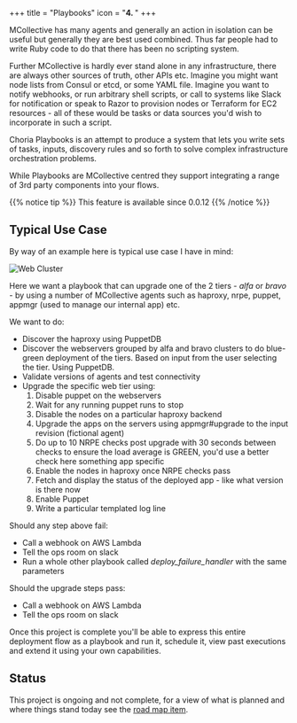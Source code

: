 +++
title = "Playbooks"
icon = "<b>4. </b>"
+++

MCollective has many agents and generally an action in isolation can be useful but generally they are best used combined.  Thus far people had to write Ruby code to do that there has been no scripting system.

Further MCollective is hardly ever stand alone in any infrastructure, there are always other sources of truth, other APIs etc.  Imagine you might want node lists from Consul or etcd, or some YAML file.  Imagine you want to notify webhooks, or run arbitrary shell scripts, or call to systems like Slack for notification or speak to Razor to provision nodes or Terraform for EC2 resources - all of these would be tasks or data sources you'd wish to incorporate in such a script.

Choria Playbooks is an attempt to produce a system that lets you write sets of tasks, inputs, discovery rules and so forth to solve complex infrastructure orchestration problems.

While Playbooks are MCollective centred they support integrating a range of 3rd party components into your flows.

{{% notice tip %}}
This feature is available since 0.0.12
{{% /notice %}}

## Typical Use Case

By way of an example here is typical use case I have in mind:

![Web Cluster](/docs/playbooks-use-case.png)

Here we want a playbook that can upgrade one of the 2 tiers - *alfa* or *bravo* - by using a number of MCollective agents such as haproxy, nrpe, puppet, appmgr (used to manage our internal app) etc.

We want to do:

  * Discover the haproxy using PuppetDB
  * Discover the webservers grouped by alfa and bravo clusters to do blue-green deployment of the tiers. Based on input from the user selecting the tier. Using PuppetDB.
  * Validate versions of agents and test connectivity
  * Upgrade the specific web tier using:
    1. Disable puppet on the webservers
    1. Wait for any running puppet runs to stop
    1. Disable the nodes on a particular haproxy backend
    1. Upgrade the apps on the servers using appmgr#upgrade to the input revision (fictional agent)
    1. Do up to 10 NRPE checks post upgrade with 30 seconds between checks to ensure the load average is GREEN, you'd use a better check here something app specific
    1. Enable the nodes in haproxy once NRPE checks pass
    1. Fetch and display the status of the deployed app - like what version is there now
    1. Enable Puppet
    1. Write a particular templated log line

Should any step above fail:

  * Call a webhook on AWS Lambda
  * Tell the ops room on slack
  * Run a whole other playbook called *deploy_failure_handler* with the same parameters

Should the upgrade steps pass:

  * Call a webhook on AWS Lambda
  * Tell the ops room on slack

Once this project is complete you'll be able to express this entire deployment flow as a playbook and run it, schedule it, view past executions and extend it using your own capabilities.

## Status

This project is ongoing and not complete, for a view of what is planned and where things stand today see the [road map item](/docs/roadmap/playbooks/).
